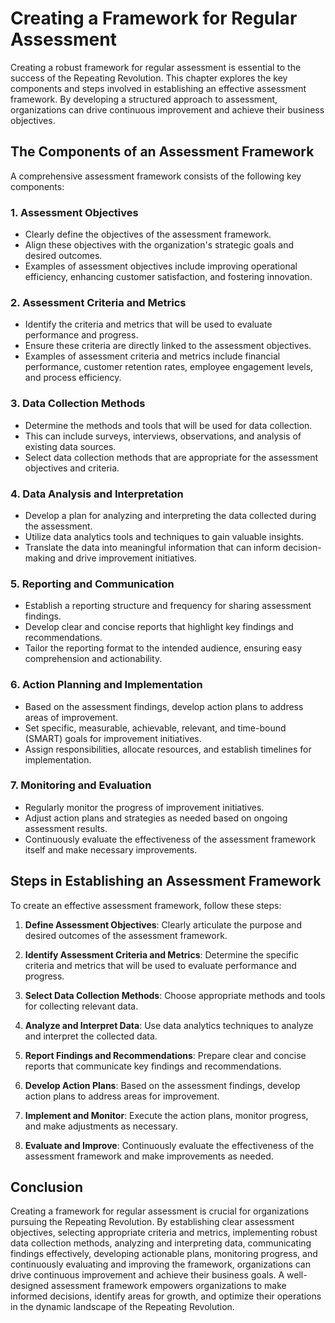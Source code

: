 Creating a Framework for Regular Assessment
====================================================

Creating a robust framework for regular assessment is essential to the success of the Repeating Revolution. This chapter explores the key components and steps involved in establishing an effective assessment framework. By developing a structured approach to assessment, organizations can drive continuous improvement and achieve their business objectives.

**The Components of an Assessment Framework**
---------------------------------------------

A comprehensive assessment framework consists of the following key components:

### 1. **Assessment Objectives**

* Clearly define the objectives of the assessment framework.
* Align these objectives with the organization's strategic goals and desired outcomes.
* Examples of assessment objectives include improving operational efficiency, enhancing customer satisfaction, and fostering innovation.

### 2. **Assessment Criteria and Metrics**

* Identify the criteria and metrics that will be used to evaluate performance and progress.
* Ensure these criteria are directly linked to the assessment objectives.
* Examples of assessment criteria and metrics include financial performance, customer retention rates, employee engagement levels, and process efficiency.

### 3. **Data Collection Methods**

* Determine the methods and tools that will be used for data collection.
* This can include surveys, interviews, observations, and analysis of existing data sources.
* Select data collection methods that are appropriate for the assessment objectives and criteria.

### 4. **Data Analysis and Interpretation**

* Develop a plan for analyzing and interpreting the data collected during the assessment.
* Utilize data analytics tools and techniques to gain valuable insights.
* Translate the data into meaningful information that can inform decision-making and drive improvement initiatives.

### 5. **Reporting and Communication**

* Establish a reporting structure and frequency for sharing assessment findings.
* Develop clear and concise reports that highlight key findings and recommendations.
* Tailor the reporting format to the intended audience, ensuring easy comprehension and actionability.

### 6. **Action Planning and Implementation**

* Based on the assessment findings, develop action plans to address areas of improvement.
* Set specific, measurable, achievable, relevant, and time-bound (SMART) goals for improvement initiatives.
* Assign responsibilities, allocate resources, and establish timelines for implementation.

### 7. **Monitoring and Evaluation**

* Regularly monitor the progress of improvement initiatives.
* Adjust action plans and strategies as needed based on ongoing assessment results.
* Continuously evaluate the effectiveness of the assessment framework itself and make necessary improvements.

**Steps in Establishing an Assessment Framework**
-------------------------------------------------

To create an effective assessment framework, follow these steps:

1. **Define Assessment Objectives**: Clearly articulate the purpose and desired outcomes of the assessment framework.

2. **Identify Assessment Criteria and Metrics**: Determine the specific criteria and metrics that will be used to evaluate performance and progress.

3. **Select Data Collection Methods**: Choose appropriate methods and tools for collecting relevant data.

4. **Analyze and Interpret Data**: Use data analytics techniques to analyze and interpret the collected data.

5. **Report Findings and Recommendations**: Prepare clear and concise reports that communicate key findings and recommendations.

6. **Develop Action Plans**: Based on the assessment findings, develop action plans to address areas for improvement.

7. **Implement and Monitor**: Execute the action plans, monitor progress, and make adjustments as necessary.

8. **Evaluate and Improve**: Continuously evaluate the effectiveness of the assessment framework and make improvements as needed.

**Conclusion**
--------------

Creating a framework for regular assessment is crucial for organizations pursuing the Repeating Revolution. By establishing clear assessment objectives, selecting appropriate criteria and metrics, implementing robust data collection methods, analyzing and interpreting data, communicating findings effectively, developing actionable plans, monitoring progress, and continuously evaluating and improving the framework, organizations can drive continuous improvement and achieve their business goals. A well-designed assessment framework empowers organizations to make informed decisions, identify areas for growth, and optimize their operations in the dynamic landscape of the Repeating Revolution.
